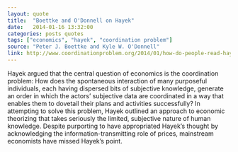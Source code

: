 ```yaml
---
layout: quote
title:  "Boettke and O'Donnell on Hayek"
date:   2014-01-16 13:32:00
categories: posts quotes
tags: ["economics", "hayek", "coordination problem"]
source: "Peter J. Boettke and Kyle W. O'Donnell"
link: http://www.coordinationproblem.org/2014/01/how-do-people-read-hayek.html
---
```


Hayek argued that the central question of economics is the coordination problem: How does the spontaneous interaction of many purposeful individuals, each having dispersed bits of subjective knowledge, generate an order in which the actors’ subjective data are coordinated in a way that enables them to dovetail their plans and activities successfully? In attempting to solve this problem, Hayek outlined an approach to economic theorizing that takes seriously the limited, subjective nature of human knowledge. Despite purporting to have appropriated Hayek’s thought by acknowledging the information-transmitting role of prices, mainstream economists have missed Hayek’s point.